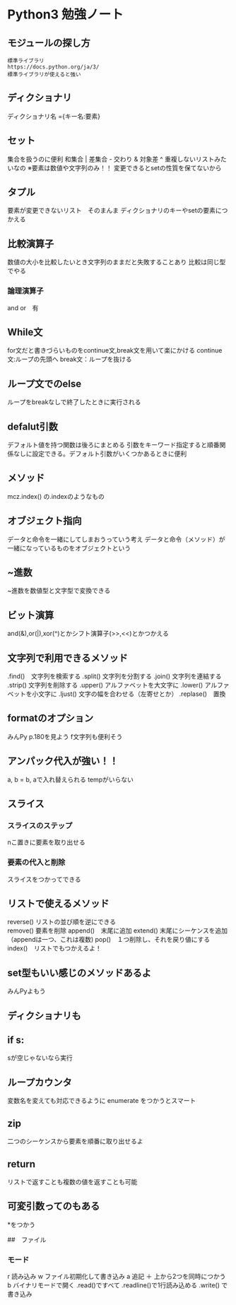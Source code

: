 # Python3 勉強ノート
## モジュールの探し方
    標準ライブラリ
    https://docs.python.org/ja/3/
    標準ライブラリが使えると強い

## ディクショナリ
ディクショナリ名 ={キー名:要素}

## セット
集合を扱うのに便利
和集合 | 差集合 - 交わり & 対象差 ^
重複しないリストみたいなの
※要素は数値や文字列のみ！！
変更できるとsetの性質を保てないから

## タプル
要素が変更できないリスト　そのまんま
ディクショナリのキーやsetの要素につかえる

## 比較演算子
数値の大小を比較したいとき文字列のままだと失敗することあり
比較は同じ型でやる
### 論理演算子
and or　有

## While文
for文だと書きづらいものをcontinue文,break文を用いて楽にかける
continue文:ループの先頭へ
break文：ループを抜ける

## ループ文でのelse
ループをbreakなしで終了したときに実行される

## defalut引数
デフォルト値を持つ関数は後ろにまとめる
引数をキーワード指定すると順番関係なしに設定できる。デフォルト引数がいくつかあるときに便利

## メソッド
mcz.index()
の.indexのようなもの

## オブジェクト指向
データと命令を一緒にしてしまおうっていう考え
データと命令（メソッド）が一緒になっているものをオブジェクトという

## ~進数
~進数を数値型と文字型で変換できる

## ビット演算
and(&),or(|),xor(^)とかシフト演算子(>>,<<)とかつかえる

## 文字列で利用できるメソッド
.find()　文字列を検索する
.split() 文字列を分割する
.join()  文字列を連結する
.strip() 文字列を削除する
.upper() アルファベットを大文字に
.lower() アルファベットを小文字に
.ljust() 文字の幅を合わせる（左寄せとか）
.replase()　置換

## formatのオプション
みんPy p.180を見よう
f文字列も便利そう

## アンパック代入が強い！！
a, b = b, aで入れ替えられる
tempがいらない

## スライス
### スライスのステップ
nこ置きに要素を取り出せる
### 要素の代入と削除
スライスをつかってできる

## リストで使えるメソッド
reverse() リストの並び順を逆にできる    
remove() 要素を削除
append()　末尾に追加
extend() 末尾にシーケンスを追加（appendは一つ、これは複数)
pop()　１つ削除し、それを戻り値にする
index()　リストでもつかえるよ！

## set型もいい感じのメソッドあるよ
みんPyよもう

## ディクショナリも

## if s:
sが空じゃないなら実行

## ループカウンタ
変数名を変えても対応できるように
enumerate をつかうとスマート

## zip 
二つのシーケンスから要素を順番に取り出せるよ

## return
リストで返すことも複数の値を返すことも可能

## 可変引数ってのもある　
*をつかう

##　ファイル
### モード
r 読み込み
w ファイル初期化して書き込み
a 追記
＋ 上から2つを同時につかう
b バイナリモードで開く
.read()ですべて
.readline()で1行読み込める
.write() で書き込み